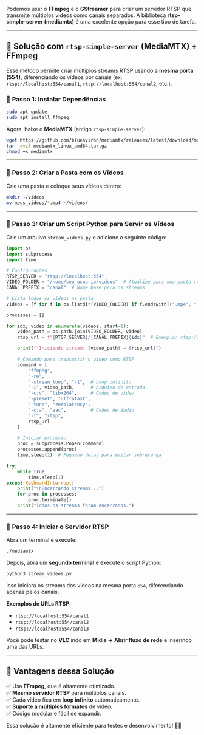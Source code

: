 Podemos usar o **FFmpeg** e o **GStreamer** para criar um servidor RTSP que transmite múltiplos vídeos como canais separados. A biblioteca **rtsp-simple-server (mediamtx)** é uma excelente opção para esse tipo de tarefa.  

---

## 🔹 **Solução com `rtsp-simple-server` (MediaMTX) + FFmpeg**
Esse método permite criar múltiplos streams RTSP usando a **mesma porta (554)**, diferenciando os vídeos por canais (ex: `rtsp://localhost:554/canal1`, `rtsp://localhost:554/canal2`, etc.).  

### 📌 **Passo 1: Instalar Dependências**
```bash
sudo apt update
sudo apt install ffmpeg
```
Agora, baixe o **MediaMTX** (antigo `rtsp-simple-server`):  
```bash
wget https://github.com/bluenviron/mediamtx/releases/latest/download/mediamtx_linux_amd64.tar.gz
tar -xvzf mediamtx_linux_amd64.tar.gz
chmod +x mediamtx
```

---

### 📌 **Passo 2: Criar a Pasta com os Vídeos**
Crie uma pasta e coloque seus vídeos dentro:  
```bash
mkdir ~/videos
mv meus_videos/*.mp4 ~/videos/
```

---

### 📌 **Passo 3: Criar um Script Python para Servir os Vídeos**
Crie um arquivo `stream_videos.py` e adicione o seguinte código:  

```python
import os
import subprocess
import time

# Configurações
RTSP_SERVER = "rtsp://localhost:554"
VIDEO_FOLDER = "/home/seu_usuario/videos"  # Atualize para sua pasta real
CANAL_PREFIX = "canal"  # Nome base para os streams

# Lista todos os vídeos na pasta
videos = [f for f in os.listdir(VIDEO_FOLDER) if f.endswith((".mp4", ".avi", ".mkv"))]

processes = []

for idx, video in enumerate(videos, start=1):
    video_path = os.path.join(VIDEO_FOLDER, video)
    rtsp_url = f"{RTSP_SERVER}/{CANAL_PREFIX}{idx}"  # Exemplo: rtsp://localhost:554/canal1

    print(f"Iniciando stream: {video_path} → {rtsp_url}")

    # Comando para transmitir o vídeo como RTSP
    command = [
        "ffmpeg",
        "-re",
        "-stream_loop", "-1",  # Loop infinito
        "-i", video_path,      # Arquivo de entrada
        "-c:v", "libx264",     # Codec de vídeo
        "-preset", "ultrafast",
        "-tune", "zerolatency",
        "-c:a", "aac",         # Codec de áudio
        "-f", "rtsp",
        rtsp_url
    ]

    # Iniciar processo
    proc = subprocess.Popen(command)
    processes.append(proc)
    time.sleep(2)  # Pequeno delay para evitar sobrecarga

try:
    while True:
        time.sleep(1)
except KeyboardInterrupt:
    print("\nEncerrando streams...")
    for proc in processes:
        proc.terminate()
    print("Todos os streams foram encerrados.")
```

---

### 📌 **Passo 4: Iniciar o Servidor RTSP**
Abra um terminal e execute:  
```bash
./mediamtx
```

Depois, abra um **segundo terminal** e execute o script Python:
```bash
python3 stream_videos.py
```

Isso iniciará os streams dos vídeos na mesma porta `554`, diferenciando apenas pelos canais.  

**Exemplos de URLs RTSP:**  
- `rtsp://localhost:554/canal1`  
- `rtsp://localhost:554/canal2`  
- `rtsp://localhost:554/canal3`  

Você pode testar no **VLC** indo em **Mídia → Abrir fluxo de rede** e inserindo uma das URLs.  

---

## 🎯 **Vantagens dessa Solução**
✅ Usa **FFmpeg**, que é altamente otimizado.  
✅ **Mesmo servidor RTSP** para múltiplos canais.  
✅ Cada vídeo fica em **loop infinito** automaticamente.  
✅ **Suporte a múltiplos formatos** de vídeo.  
✅ Código modular e fácil de expandir.  

Essa solução é altamente eficiente para testes e desenvolvimento! 🚀🔥